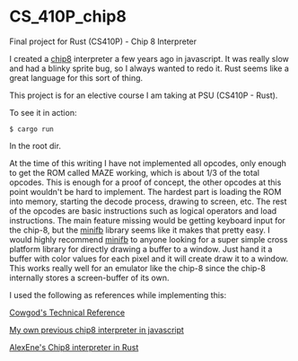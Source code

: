 # CS_410P_chip8
Final project for Rust (CS410P) - Chip 8 Interpreter

I created a [chip8](https://en.wikipedia.org/wiki/CHIP-8) interpreter a few years ago in javascript. It was really slow and had a blinky sprite bug, so I always wanted to redo it. Rust seems like a great language for this sort of thing.

This project is for an elective course I am taking at PSU (CS410P - Rust).

To see it in action:
```
$ cargo run
```

In the root dir.

At the time of this writing I have not implemented all opcodes, only enough to get the ROM called MAZE working, which is about 1/3 of the total opcodes. This is enough for a proof of concept, the other opcodes at this point wouldn't be hard to implement. The hardest part is loading the ROM into memory, starting the decode process, drawing to screen, etc. The rest of the opcodes are basic instructions such as logical operators and load instructions. The main feature missing would be getting keyboard input for the chip-8, but the [minifb](https://github.com/emoon/rust_minifb) library seems like it makes that pretty easy. I would highly recommend [minifb](https://github.com/emoon/rust_minifb) to anyone looking for a super simple cross platform library for directly drawing a buffer to a window. Just hand it a buffer with color values for each pixel and it will create draw it to a window. This works really well for an emulator like the chip-8 since the chip-8 internally stores a screen-buffer of its own.

I used the following as references while implementing this:

[Cowgod's Technical Reference](http://devernay.free.fr/hacks/chip8/C8TECH10.HTM)

[My own previous chip8 interpreter in javascript](https://github.com/evanhackett/chip8)

[AlexEne's Chip8 interpreter in Rust](https://github.com/AlexEne/rust-chip8)
